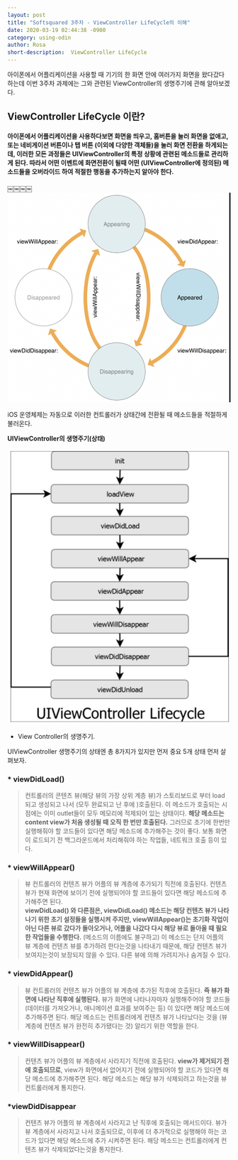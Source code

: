```yaml
---
layout: post
title: "Softsquared 3주차 - ViewController LifeCycle의 이해"
date: 2020-03-19 02:44:38 -0900
category: using-odin
author: Rosa
short-description:  ViewController LifeCycle
---
```

아이폰에서 어플리케이션을 사용할 때 기기의 한 화면 안에 여러가지 화면을 왔다갔다 하는데 이번 3주차 과제에는 그와 관련된 ViewController의 생명주기에 관해 알아보겠다.

## **ViewController LifeCycle 이란?**

#### 아이폰에서 어플리케이션을 사용하다보면 화면을 띄우고, 홈버튼을 눌러 화면을 없애고, 또는 네비게이션 버튼이나 탭 버튼 (이외에 다양한 객체들)을 눌러 화면 전환을 하게되는데, 이러한 모든 과정들은 UIViewController의 특정 상황에 관련된 메소드들로 관리하게 된다. 따라서 어떤 이벤트에 화면전환이 될때 어떤 (UIViewController에 정의된) 메소드들을 오버라이드 하여 적절한 행동을 추가하는지 알아야 한다.  
￼￼￼￼![ex_screenshot](./img/viewlife.png)

iOS 운영체제는 자동으로 이러한 컨트롤러가 상태간에 전환될 때 메소드들을 적절하게 불러온다.  

**UIViewController의 생명주기(상태)**

![lifeCycle](./img/LifeCycle.png)
- View Controller의 생명주기. 

UIViewController 생명주기의 상태엔 총 8가지가 있지만 먼저 중요 5개 상태 먼저 살펴보자.

### * viewDidLoad() 
> 컨트롤러의 콘텐츠 뷰(해당 뷰의 가장 상위 계층 뷰)가 스토리보드로 부터 load되고 생성되고 나서 (모두 완료되고 난 후에 )호출된다. 이 메소드가 호출되는 시점에는 이미 outlet들이 모두 메모리에 적제되어 있는 상태이다. **해당 메소드는 content view가 처음 생성될 때 오직 한 번만 호출된다.** 그러므로 초기에 한번만 실행해줘야 할 코드들이 있다면 해당 메소드에 추가해주는 것이 좋다. 보통 화면이 로드되기 전 백그라운드에서 처리해줘야 하는 작업들, 네트워크 호출 등이 있다.  

### * viewWillAppear()
> 뷰 컨트롤러의 컨텐츠 뷰가 어플의 뷰 계층에 추가되기 직전에 호출된다. 컨텐츠 뷰가 현재 화면에 보이기 전에 실행되어야 할 코드들이 있다면 해당 메소드에 추가해주면 된다.  
> **viewDidLoad() 와 다른점은, viewDidLoad()  메소드는 해당 컨텐츠 뷰가 나타나기 위한 초기 설정들을 실행시켜 주지만, viewWillAppear()는 초기화 작업이 아닌 다른 뷰로 갔다가 돌아오거나, 어플을 나갔다 다시 해당 뷰로 돌아올 때 필요한 작업들을 수행한다.**
>(메소드의 이름에도 불구하고) 이 메소드는 단지 어플의 뷰 계층에 컨텐츠 뷰를 추가하려 한다는것을 나타내기 때문에, 해당 컨텐츠 뷰가 보여지는것이 보장되지 않을 수 있다. 다른 뷰에 의해 가려지거나 숨겨질 수 있다.

### * viewDidAppear()
> 뷰 컨트롤러의 컨텐츠 뷰가 어플의 뷰 계층에 추가된 직후에 호출된다. **즉 뷰가 화면에 나타난 직후에 실행된다.** 뷰가 화면에 나타나자마자 실행해주어야 할 코드들(데이터를 가져오거나, 애니메이션 효과를 보여주는 등) 이 있다면 해당 메소드에 추가해주면 된다. 해당 메소드는 컨트롤러에게 컨텐츠 뷰가 나타났다는 것을 (뷰 계층에 컨텐츠 뷰가 완전히 추가됐다는 것) 알리기 위한 역할을 한다.

### * viewWillDisappear()
> 컨텐츠 뷰가 어플의 뷰 계층에서 사라지기 직전에 호출된다. **view가 제거되기 전에 호출되므로**, view가 화면에서 없어지기 전에 실행되어야 할 코드가 있다면 해당 메소드에 추가해주면 된다. 해당 메소드는 해당 뷰가 삭제되려고 하는것을 뷰 컨트롤러에게 통지한다.

### *viewDidDisappear
> 컨텐츠 뷰가 어플의 뷰 계층에서 사라지고 난 직후에 호출되는 메서드이다. 뷰가 뷰 계층에서 사라지고 나서 호출되므로, 이후에 더 추가적으로 실행해야 하는 코드가 있다면 해당 메소드에 추가 시켜주면 된다. 해당 메소드는 컨트롤러에게 컨텐츠 뷰가 삭제되었다는것을 통지한다.



